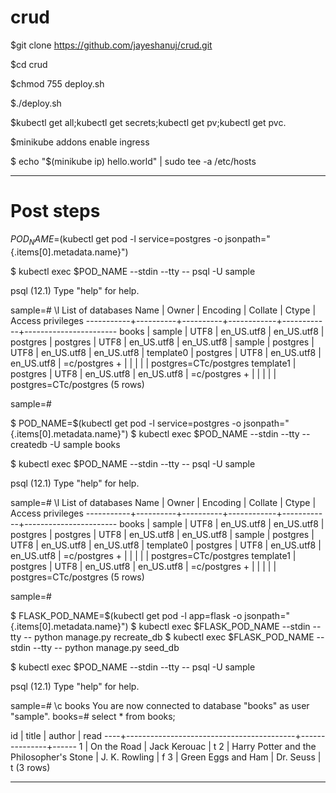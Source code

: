# crud
<!--NOTE: I am not able to varify the working of ingress as i am working with docker edge and not minikube.


#Deployment Steps

<!--Clone the repository-->
$git clone https://github.com/jayeshanuj/crud.git

<!--go to crud directory-->
$cd crud

<!--provide executable permissions to deploy.sh-->
$chmod 755 deploy.sh

<!--Run the script deploy.sh. It will apply the k8s manifest files.-->
$./deploy.sh

<!--Check that all the k8s objects are deployed correctly.-->
$kubectl get all;kubectl get secrets;kubectl get pv;kubectl get pvc.

<!--Enable the ingress addon-->
$minikube addons enable ingress



<!--Next, you need to update your /etc/hosts file to route requests from the host we defined, hello.world, to the Minikube instance.
Add an entry to /etc/hosts:-->

$ echo "$(minikube ip) hello.world" | sudo tee -a /etc/hosts

---------------------------------------------------------------------------


# Post steps

<!--Run below command to check that the books DB does not exist.-->
$POD_NAME=$(kubectl get pod -l service=postgres -o jsonpath="{.items[0].metadata.name}")

$ kubectl exec $POD_NAME --stdin --tty -- psql -U sample

psql (12.1)
Type "help" for help.

sample=# \l
                                 List of databases
   Name    |  Owner   | Encoding |  Collate   |   Ctype    |   Access privileges
-----------+----------+----------+------------+------------+-----------------------
 books     | sample   | UTF8     | en_US.utf8 | en_US.utf8 |
 postgres  | postgres | UTF8     | en_US.utf8 | en_US.utf8 |
 sample    | postgres | UTF8     | en_US.utf8 | en_US.utf8 |
 template0 | postgres | UTF8     | en_US.utf8 | en_US.utf8 | =c/postgres          +
           |          |          |            |            | postgres=CTc/postgres
 template1 | postgres | UTF8     | en_US.utf8 | en_US.utf8 | =c/postgres          +
           |          |          |            |            | postgres=CTc/postgres
(5 rows)

sample=#




<!--run below command to create a books database. Note that this is being done in postgres DB pod.-->
$ POD_NAME=$(kubectl get pod -l service=postgres -o jsonpath="{.items[0].metadata.name}")
$ kubectl exec $POD_NAME --stdin --tty -- createdb -U sample books

<!--Run this command to verify that the books DB is created. At this point in time DB installation is varified.-->
$ kubectl exec $POD_NAME --stdin --tty -- psql -U sample

psql (12.1)
Type "help" for help.

sample=# \l
                                 List of databases
   Name    |  Owner   | Encoding |  Collate   |   Ctype    |   Access privileges
-----------+----------+----------+------------+------------+-----------------------
 books     | sample   | UTF8     | en_US.utf8 | en_US.utf8 |
 postgres  | postgres | UTF8     | en_US.utf8 | en_US.utf8 |
 sample    | postgres | UTF8     | en_US.utf8 | en_US.utf8 |
 template0 | postgres | UTF8     | en_US.utf8 | en_US.utf8 | =c/postgres          +
           |          |          |            |            | postgres=CTc/postgres
 template1 | postgres | UTF8     | en_US.utf8 | en_US.utf8 | =c/postgres          +
           |          |          |            |            | postgres=CTc/postgres
(5 rows)

sample=#




<!--apply the migrations, and seed the database. Note that this is being done in flask pod.-->

$ FLASK_POD_NAME=$(kubectl get pod -l app=flask -o jsonpath="{.items[0].metadata.name}")
$ kubectl exec $FLASK_POD_NAME --stdin --tty -- python manage.py recreate_db
$ kubectl exec $FLASK_POD_NAME --stdin --tty -- python manage.py seed_db



<!--Run below command to verify that books db is populated with data by flask application.At this point in time flask installation is varified and also the connectivity between Flask front end and postgres backend is varified. -->
$ kubectl exec $POD_NAME --stdin --tty -- psql -U sample

psql (12.1)
Type "help" for help.

sample=# \c books
You are now connected to database "books" as user "sample".
books=# select * from books;

 id |                  title                   |    author     | read
----+------------------------------------------+---------------+------
  1 | On the Road                              | Jack Kerouac  | t
  2 | Harry Potter and the Philosopher's Stone | J. K. Rowling | f
  3 | Green Eggs and Ham                       | Dr. Seuss     | t
(3 rows)

-------------------------------------------------------------------------------
